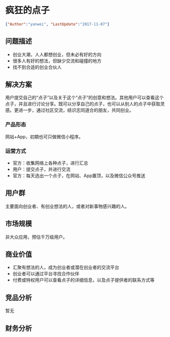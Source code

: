 # 疯狂的点子

<link rel="stylesheet" type="text/css" href="../auto-number-title.css" >

```json
{"Author":"yanwei", "LastUpdate":"2017-11-07"}
```

## 问题描述
* 创业大潮，人人都想创业，但未必有好的方向
* 很多人有好的想法，但缺少交流和碰撞的地方
* 找不到合适的创业合伙人

## 解决方案

用户提交自己的“点子”以及关于这个“点子”的创意和想法。其他用户可以查看这个点子，并且进行讨论分享。既可以分享自己的点子，也可以从别人的点子中获取灵感。更进一步，通过社区交流，结识志同道合的朋友，共同创业。

### 产品形态

网站+App，初期也可只做微信小程序。

### 运营方式

* 官方：收集网络上各种点子，进行汇总
* 用户：提交点子，并进行交流
* 官方：每天选出一个点子，在网站、App置顶，以及微信公众号推送

## 用户群
主要面向创业者、有创业想法的人，或者对新事物感兴趣的人。

## 市场规模
非大众应用，预估千万级用户。

## 商业价值
* 汇聚有想法的人，成为创业者或潜在创业者的交流平台
* 创业者可以通过平台寻找合作伙伴
* 付费或特权用户可以查看点子的详细信息，以及点子提供者的联系方式等

## 竞品分析
暂无

## 财务分析
